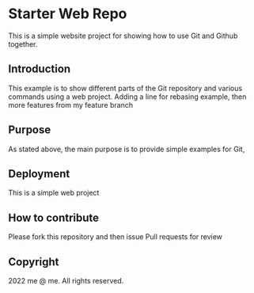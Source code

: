# Starter Web Repo

This is a simple website project for showing how to use Git and Github together.

## Introduction

This example is to show different parts of the Git repository and various commands using a web project. Adding a line for rebasing example, then more features from my feature branch

## Purpose
As stated above, the main purpose is to provide simple examples for Git,

## Deployment

This is a simple web project

## How to contribute

Please fork this repository and then issue Pull requests for review

## Copyright

2022 me @ me. All rights reserved.